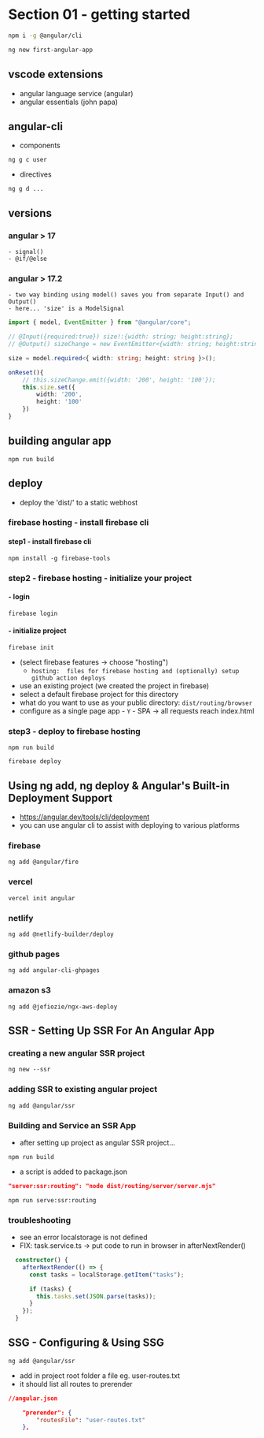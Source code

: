 # Section 01 - getting started

```sh
npm i -g @angular/cli

ng new first-angular-app
```

## vscode extensions

- angular language service (angular)
- angular essentials (john papa)

## angular-cli

- components

```
ng g c user
```

- directives

```
ng g d ...
```

## versions

### angular > 17

    - signal()
    - @if/@else

### angular > 17.2

    - two way binding using model() saves you from separate Input() and Output()
    - here... 'size' is a ModelSignal

```ts
import { model, EventEmitter } from "@angular/core";

// @Input({required:true}) size!:{width: string; height:string};
// @Output() sizeChange = new EventEmitter<{width: string; height:string}>();

size = model.required<{ width: string; height: string }>();

onReset(){
    // this.sizeChange.emit({width: '200', height: '100'});
    this.size.set({
        width: '200',
        height: '100'
    })
}
```

## building angular app

```
npm run build
```

## deploy

- deploy the 'dist/' to a static webhost

### firebase hosting - install firebase cli

#### step1 - install firebase cli

```
npm install -g firebase-tools
```

### step2 - firebase hosting - initialize your project

#### - login

```
firebase login
```

#### - initialize project

```
firebase init
```

- (select firebase features -> choose "hosting")
  - `hosting:  files for firebase hosting and (optionally) setup github action deploys`
- use an existing project (we created the project in firebase)
- select a default firebase project for this directory
- what do you want to use as your public directory: `dist/routing/browser`
- configure as a single page app - `Y` - SPA -> all requests reach index.html

### step3 - deploy to firebase hosting

```
npm run build
```

```
firebase deploy
```

## Using ng add, ng deploy & Angular's Built-in Deployment Support

- https://angular.dev/tools/cli/deployment
- you can use angular cli to assist with deploying to various platforms

### firebase

```
ng add @angular/fire
```

### vercel

```
vercel init angular
```

### netlify

```
ng add @netlify-builder/deploy
```

### github pages

```
ng add angular-cli-ghpages
```

### amazon s3

```
ng add @jefiozie/ngx-aws-deploy
```

## SSR - Setting Up SSR For An Angular App

### creating a new angular SSR project

```
ng new --ssr
```

### adding SSR to existing angular project

```
ng add @angular/ssr
```

### Building and Service an SSR App

- after setting up project as angular SSR project...

```
npm run build
```

- a script is added to package.json

```json
"server:ssr:routing": "node dist/routing/server/server.mjs"
```

```
npm run serve:ssr:routing
```

### troubleshooting

- see an error localstorage is not defined
- FIX: task.service.ts -> put code to run in browser in afterNextRender()

```ts
  constructor() {
    afterNextRender(() => {
      const tasks = localStorage.getItem("tasks");

      if (tasks) {
        this.tasks.set(JSON.parse(tasks));
      }
    });
  }
```

## SSG - Configuring & Using SSG

```
ng add @angular/ssr
```

- add in project root folder a file eg. user-routes.txt
- it should list all routes to prerender

```json
//angular.json

    "prerender": {
        "routesFile": "user-routes.txt"
    },
```
